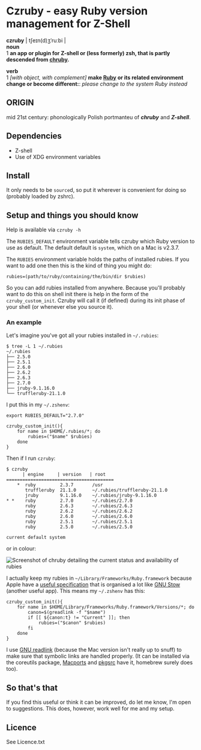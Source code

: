 # Czruby - easy Ruby version management for Z-Shell

**czruby** | tʃeɪn(d)ʒˈruːbi |  
**noun**  
1 **an app or plugin for Z-shell or (less formerly) zsh, that is partly descended from [chruby](https://github.com/postmodern/chruby).**

**verb**  
1 *[with object, with complement]* **make [Ruby](https://www.ruby-lang.org/en/) or its related environment change or become different:**: *please change to the system Ruby instead*

ORIGIN  
------  
mid 21st century: phonologically Polish portmanteu of ***chruby*** and ***Z-shell***.

## Dependencies

- Z-shell
- Use of XDG environment variables

## Install

It only needs to be `source`d, so put it wherever is convenient for doing so (probably loaded by zshrc).

## Setup and things you should know

Help is available via `czruby -h`

The `RUBIES_DEFAULT` environment variable tells czruby which Ruby version to use as default. The default default is `system`, which on a Mac is v2.3.7.

The `RUBIES` environment variable holds the paths of installed rubies. If you want to add one then this is the kind of thing you might do:

```shell
rubies=(path/to/ruby/containing/the/bin/dir $rubies)
```

So you can add rubies installed from anywhere. Because you'll probably want to do this on shell init there is help in the form of the `czruby_custom_init`. Czruby will call it (if defined) during its init phase of your shell (or whenever else you source it).

### An example

Let's imagine you've got all your rubies installed in `~/.rubies`:

```
$ tree -L 1 ~/.rubies
~/.rubies
├── 2.5.0
├── 2.5.1
├── 2.6.0
├── 2.6.2
├── 2.6.3
├── 2.7.0
├── jruby-9.1.16.0
└── truffleruby-21.1.0
```

I put this in my `~/.zshenv`:

```shell
export RUBIES_DEFAULT="2.7.0"

czruby_custom_init(){
	for name in $HOME/.rubies/*; do
		rubies=("$name" $rubies)
	done
}
```

Then if I run `czruby`:

```
$ czruby
      | engine     | version   | root
========================================
    *  ruby         2.3.7       /usr
       truffleruby  21.1.0      ~/.rubies/truffleruby-21.1.0
       jruby        9.1.16.0    ~/.rubies/jruby-9.1.16.0
* *    ruby         2.7.0       ~/.rubies/2.7.0
       ruby         2.6.3       ~/.rubies/2.6.3
       ruby         2.6.2       ~/.rubies/2.6.2
       ruby         2.6.0       ~/.rubies/2.6.0
       ruby         2.5.1       ~/.rubies/2.5.1
       ruby         2.5.0       ~/.rubies/2.5.0

current default system
```

or in colour:

![Screenshot of chruby detailing the current status and availability of rubies](https://user-images.githubusercontent.com/326444/118755033-ac75d100-b857-11eb-80e2-b4073806cdae.png)


I actually keep my rubies in `~/Library/Frameworks/Ruby.framework` because Apple have a [useful specification](https://developer.apple.com/library/archive/documentation/MacOSX/Conceptual/BPFrameworks/Concepts/FrameworkAnatomy.html) that is organised a lot like [GNU Stow](https://www.gnu.org/software/stow/manual/stow.html) (another useful app). This means my `~/.zshenv` has this:


```shell
czruby_custom_init(){
	for name in $HOME/Library/Frameworks/Ruby.framework/Versions/*; do
		canon=$(greadlink -f "$name")
		if [[ ${canon:t} != "Current" ]]; then
			rubies=("$canon" $rubies)
		fi
	done
}
```

I use [GNU readlink](http://www.gnu.org/software/coreutils/manual/html_node/readlink-invocation.html) (because the Mac version isn't really up to snuff) to make sure that symbolic links are handled properly. (It can be installed via the coreutils package, [Macports](https://www.macports.org/) and [pkgsrc](https://pkgsrc.joyent.com/install-on-osx/) have it, homebrew surely does too).

## So that's that

If you find this useful or think it can be improved, do let me know, I'm open to suggestions. This does, however, work well for me and my setup.

## Licence

See Licence.txt
